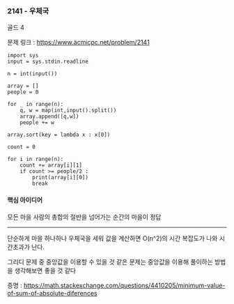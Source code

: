 ### 2141 - 우체국

골드 4

문제 링크 : https://www.acmicpc.net/problem/2141

```
import sys
input = sys.stdin.readline

n = int(input())

array = []
people = 0

for _ in range(n):
    q, w = map(int,input().split())
    array.append([q,w])
    people += w

array.sort(key = lambda x : x[0])

count = 0

for i in range(n):
    count += array[i][1]
    if count >= people/2 :
        print(array[i][0])
        break
```

#### 핵심 아이디어
모든 마을 사람의 총합의 절반을 넘어가는 순간의 마을이 정답

---

단순하게 마을 하나하나 우체국을 세워 값을 계산하면 O(n^2)의 시간 복잡도가 나와 시간초과가 난다.

그리디 문제 중 중앙값을 이용할 수 있을 것 같은 문제는 중앙값을 이용해 풀이하는 방법을 생각해보면 좋을 것 같다

증명 :
https://math.stackexchange.com/questions/4410205/minimum-value-of-sum-of-absolute-diferences